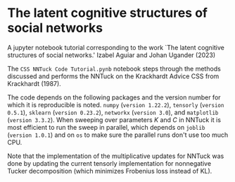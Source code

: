 # The latent cognitive structures of social networks

A jupyter notebook tutorial corresponding to the work `The latent cognitive structures of social networks.' Izabel Aguiar and Johan Ugander (2023)

The `CSS NNTuck Code Tutorial.pynb` notebook steps through the methods discussed and performs the NNTuck on the Krackhardt Advice CSS from Krackhardt (1987).

The code depends on the following packages and the version number for which it is reproducible is noted. `numpy` (`version 1.22.2`), `tensorly` (`version 0.5.1`), `sklearn` (`version 0.23.2`), `networkx` (`version 3.0`), and `matplotlib` (`version 3.3.2`). When sweeping over parameters $K$ and $C$ in NNTuck it is most efficient to run the sweep in parallel, which depends on `joblib` (`version 1.0.1`) and on `os` to make sure the parallel runs don't use too much CPU.

Note that the implementation of the multiplicative updates for NNTuck was done by updating the current tensorly implementation for nonnegative Tucker decomposition (which minimizes Frobenius loss instead of KL).
